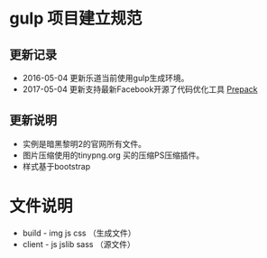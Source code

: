 # gulp 项目建立规范

## 更新记录
- 2016-05-04 更新乐道当前使用gulp生成环境。
- 2017-05-04 更新支持最新Facebook开源了代码优化工具 [Prepack](https://prepack.io/)

## 更新说明
- 实例是暗黑黎明2的官网所有文件。
- 图片压缩使用的tinypng.org 买的压缩PS压缩插件。
- 样式基于bootstrap

# 文件说明
- build - img js css （生成文件）
- client - js jslib sass （源文件）
